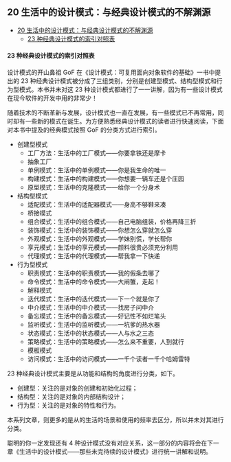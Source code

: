 ## 20 生活中的设计模式：与经典设计模式的不解渊源   

- [20 生活中的设计模式：与经典设计模式的不解渊源](#20-生活中的设计模式与经典设计模式的不解渊源)
    - [23 种经典设计模式的索引对照表](#23-种经典设计模式的索引对照表)

#### 23 种经典设计模式的索引对照表

设计模式的开山鼻祖 GoF 在《设计模式：可复用面向对象软件的基础》一书中提出的 23 种经典设计模式被分成了三组类别，分别是创建型模式、结构型模式和行为型模式。本书并未对这 23 种设计模式都进行了一一讲解，因为有一些设计模式在现今软件的开发中用的非常少！

随着技术的不断革新与发展，设计模式也一直在发展，有一些模式已不再常用，同时却有一些新的模式在诞生。为方便熟悉经典设计模式的读者进行快速阅读，下面对本书中提及的经典模式按照 GoF 的分类方式进行索引。

-   创建型模式
    -   工厂方法：生活中的工厂模式——你要拿铁还是摩卡
    -   抽象工厂
    -   单例模式：生活中的单例模式——你是我生命的唯一
    -   构建模式：生活中的构建模式——你想要一辆车还是个庄园
    -   原型模式：生活中的克隆模式——给你一个分身术
-   结构型模式
    -   适配模式：生活中的适配器模式——身高不够鞋来凑
    -   桥接模式
    -   组合模式：生活中的组合模式——自己电脑组装，价格再降三折
    -   装饰模式：生活中的装饰模式——你想怎么穿就怎么穿
    -   外观模式：生活中的外观模式——学妹别慌，学长帮你
    -   享元模式：生活中的享元模式——颜料很贵必须充分利用
    -   代理模式：生活中的代理模式——帮我拿一下快递
-   行为型模式
    -   职责模式：生活中的职责模式——我的假条去哪了
    -   命令模式：生活中的命令模式——大闸蟹，走起！
    -   解释模式
    -   迭代模式：生活中的迭代模式——下一个就是你了
    -   中介模式：生活中的中介模式——找房子问中介
    -   备忘模式：生活中的备忘模式——好记性不如烂笔头
    -   监听模式：生活中的监听模式——一坑爹的热水器
    -   状态模式：生活中的状态模式——人与水之三态
    -   策略模式：生活中的策略模式——怎么来不重要，人到就行
    -   模板模式
    -   访问模式：生活中的访问模式——一千个读者一千个哈姆雷特

23 种经典设计模式主要是从功能和结构的角度进行分类，如下。

-   创建型：关注的是对象的创建和初始化过程；
-   结构型：关注的是对象的内部结构设计；
-   行为型：关注的是对象的特性和行为。

本系列文章，则更多的是从的生活的场景和使用的频率去区分，所以并未对其进行分类。

聪明的你一定发现还有 4 种设计模式没有对应关系，这一部分的内容将会在下一章《生活中的设计模式——那些未完待续的设计模式》进行统一讲解和说明。
